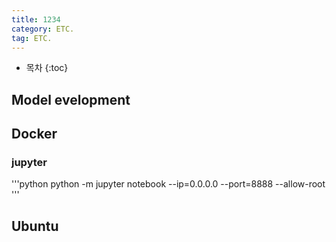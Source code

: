 ```yaml
---
title: 1234
category: ETC.
tag: ETC.
---
```










* 목차
{:toc}









## Model evelopment
## Docker
### jupyter
'''python
python -m jupyter notebook --ip=0.0.0.0 --port=8888 --allow-root
'''

## Ubuntu
